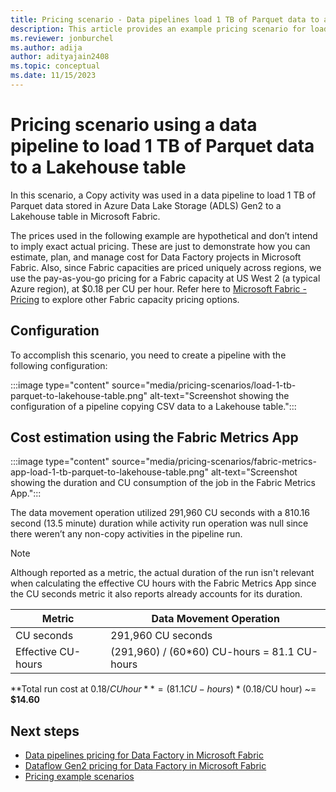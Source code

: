```yaml
---
title: Pricing scenario - Data pipelines load 1 TB of Parquet data to a Lakehouse table
description: This article provides an example pricing scenario for loading 1 TB of Parquet data to a Lakehouse table using Data Factory in Microsoft Fabric.
ms.reviewer: jonburchel
ms.author: adija
author: adityajain2408
ms.topic: conceptual
ms.date: 11/15/2023
---
```


# Pricing scenario using a data pipeline to load 1 TB of Parquet data to a Lakehouse table

In this scenario, a Copy activity was used in a data pipeline to load 1 TB of Parquet data stored in Azure Data Lake Storage (ADLS) Gen2 to a Lakehouse table in Microsoft Fabric.


The prices used in the following example are hypothetical and don’t intend to imply exact actual pricing. These are just to demonstrate how you can estimate, plan, and manage cost for Data Factory projects in Microsoft Fabric. Also, since Fabric capacities are priced uniquely across regions, we use the pay-as-you-go pricing for a Fabric capacity at US West 2 (a typical Azure region), at $0.18 per CU per hour. Refer here to [Microsoft Fabric - Pricing](https://azure.microsoft.com/pricing/details/microsoft-fabric/) to explore other Fabric capacity pricing options.

## Configuration

To accomplish this scenario, you need to create a pipeline with the following configuration:

:::image type="content" source="media/pricing-scenarios/load-1-tb-parquet-to-lakehouse-table.png" alt-text="Screenshot showing the configuration of a pipeline copying CSV data to a Lakehouse table.":::

## Cost estimation using the Fabric Metrics App

:::image type="content" source="media/pricing-scenarios/fabric-metrics-app-load-1-tb-parquet-to-lakehouse-table.png" alt-text="Screenshot showing the duration and CU consumption of the job in the Fabric Metrics App.":::

The data movement operation utilized 291,960 CU seconds with a 810.16 second (13.5 minute) duration while activity run operation was null since there weren’t any non-copy activities in the pipeline run.

> [!NOTE]
> Although reported as a metric, the actual duration of the run isn't relevant when calculating the effective CU hours with the Fabric Metrics App since the CU seconds metric it also reports already accounts for its duration.

|Metric  |Data Movement Operation  |
|---------|---------|
|CU seconds     | 291,960 CU seconds        |
|Effective CU-hours     | (291,960) / (60*60) CU-hours = 81.1 CU-hours        |

**Total run cost at $0.18/CU hour** = (81.1 CU-hours) * ($0.18/CU hour) ~= **$14.60**

## Next steps

- [Data pipelines pricing for Data Factory in Microsoft Fabric](pricing-pipelines.md)
- [Dataflow Gen2 pricing for Data Factory in Microsoft Fabric](pricing-dataflows-gen2.md)
- [Pricing example scenarios](pricing-overview.md#pricing-examples)
